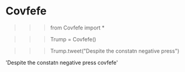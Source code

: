 # Covfefe

>>> from Covfefe import *


>>> Trump = Covfefe()


>>> Trump.tweet("Despite the constatn negative press")


'Despite the constatn negative press covfefe'
